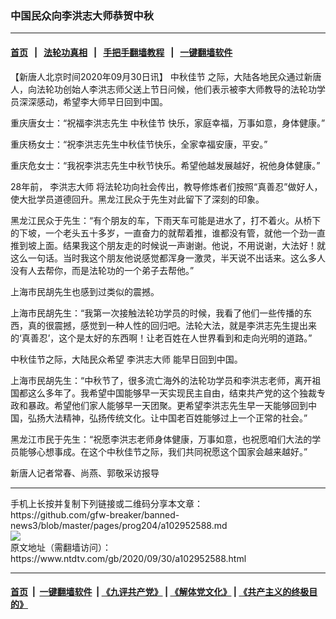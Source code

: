 ### 中国民众向李洪志大师恭贺中秋
------------------------

#### [首页](https://github.com/gfw-breaker/banned-news3/blob/master/README.md) &nbsp;&nbsp;|&nbsp;&nbsp; [法轮功真相](https://github.com/begood0513/basic/blob/master/README.md)  &nbsp;&nbsp;|&nbsp;&nbsp; [手把手翻墙教程](https://github.com/gfw-breaker/guides/wiki)  &nbsp;&nbsp;|&nbsp;&nbsp; [一键翻墙软件](https://github.com/gfw-breaker/nogfw/blob/master/README.md)  



<div><div class="post_content" itemprop="articleBody">
 <p>
  【新唐人北京时间2020年09月30日讯】
  <ok href="https://www.ntdtv.com/gb/中秋佳节.htm">
   中秋佳节
  </ok>
  之际，大陆各地民众通过新唐人，向法轮功创始人李洪志师父送上节日问候，他们表示被李大师教导的法轮功学员深深感动，希望李大师早日回到中国。
 </p>
 <p>
  重庆唐女士：“祝福李洪志先生
  <ok href="https://www.ntdtv.com/gb/中秋佳节.htm">
   中秋佳节
  </ok>
  快乐，家庭幸福，万事如意，身体健康。”
 </p>
 <p>
  重庆杨女士：“祝李洪志先生中秋佳节快乐，全家幸福安康，平安。”
 </p>
 <p>
  重庆危女士：“我祝李洪志先生中秋节快乐。希望他越发展越好，祝他身体健康。”
 </p>
 <p>
  28年前，
  <ok href="https://www.ntdtv.com/gb/李洪志大师.htm">
   李洪志大师
  </ok>
  将法轮功向社会传出，教导修炼者们按照“真善忍”做好人，使大批学员道德回升。黑龙江民众于先生对此留下了深刻的印象。
 </p>
 <p>
  黑龙江民众于先生：“有个朋友的车，下雨天车可能是进水了，打不着火。从桥下的下坡，一个老头五十多岁，一直奋力的就帮着推，谁都没有管，就他一个劲一直推到坡上面。结果我这个朋友走的时候说一声谢谢。他说，不用说谢，大法好！就这么一句话。当时我这个朋友他说感觉都浑身一激灵，半天说不出话来。这么多人没有人去帮你，而是法轮功的一个弟子去帮他。”
 </p>
 <p>
  上海市民胡先生也感到过类似的震撼。
 </p>
 <p>
  上海市民胡先生：“我第一次接触法轮功学员的时候，我看了他们一些传播的东西，真的很震撼，感觉到一种人性的回归吧。法轮大法，就是李洪志先生提出来的‘真善忍’，这个是太好的东西啊！让老百姓在人世界看到和走向光明的道路。”
 </p>
 <p>
  中秋佳节之际，大陆民众希望
  <ok href="https://www.ntdtv.com/gb/李洪志大师.htm">
   李洪志大师
  </ok>
  能早日回到中国。
 </p>
 <p>
  上海市民胡先生：“中秋节了，很多流亡海外的法轮功学员和李洪志老师，离开祖国都这么多年了。我希望中国能够早一天实现民主自由，结束共产党的这个独裁专政和暴政。希望他们家人能够早一天团聚。更希望李洪志先生早一天能够回到中国，弘扬大法精神，弘扬传统文化。让中国老百姓能够过上一个正常的社会。”
 </p>
 <p>
  黑龙江市民于先生：“祝愿李洪志老师身体健康，万事如意，也祝愿咱们大法的学员能够心想事成。在这个中秋佳节之际，我们共同祝愿这个国家会越来越好。”
 </p>
 <p>
  新唐人记者常春、尚燕、郭敬采访报导
 </p>
 <div class="single_ad">
 </div>
</div>
</div>
<hr/>
手机上长按并复制下列链接或二维码分享本文章：<br/>
https://github.com/gfw-breaker/banned-news3/blob/master/pages/prog204/a102952588.md <br/>
<a href='https://github.com/gfw-breaker/banned-news3/blob/master/pages/prog204/a102952588.md'><img src='https://github.com/gfw-breaker/banned-news3/blob/master/pages/prog204/a102952588.md.png'/></a> <br/>
原文地址（需翻墙访问）：https://www.ntdtv.com/gb/2020/09/30/a102952588.html


------------------------
#### [首页](https://github.com/gfw-breaker/banned-news3/blob/master/README.md) &nbsp;|&nbsp; [一键翻墙软件](https://github.com/gfw-breaker/nogfw/blob/master/README.md) &nbsp;| [《九评共产党》](https://github.com/gfw-breaker/9ping.md/blob/master/README.md#九评之一评共产党是什么) | [《解体党文化》](https://github.com/gfw-breaker/jtdwh.md/blob/master/README.md) | [《共产主义的终极目的》](https://github.com/gfw-breaker/gczydzjmd.md/blob/master/README.md)


<img src='http://gfw-breaker.win/banned-news3/pages/prog204/a102952588.md' width='0px' height='0px'/>